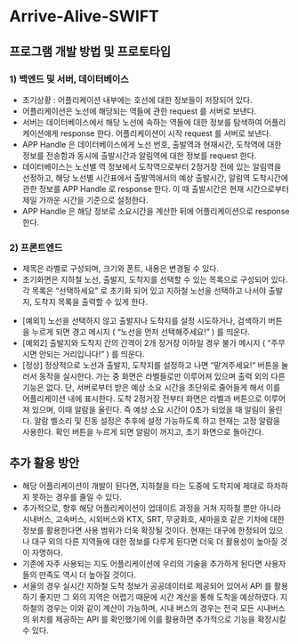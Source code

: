 # Arrive-Alive-SWIFT

## 프로그램 개발 방법 및 프로토타입
### 1) 백엔드 및 서버, 데이터베이스    
- 초기상황 : 어플리케이션 내부에는 호선에 대한 정보들이 저장되어 있다.
- 어플리케이션은 노선에 해당되는 역들에 관한 request 를 서버로 보낸다.
- 서버는 데이터베이스에서 해당 노선에 속하는 역들에 대한 정보를 탐색하여 어플리케이션에게 response 한다.
어플리케이션이 시작 request 를 서버로 보낸다.
- APP Handle 은 데이터베이스에게 노선 번호, 출발역과 현재시간, 도착역에 대한 정보를 전송함과 동시에 출발시간과 알림역에 대한 정보를 request 한다.
- 데이터베이스는 노선별 역 정보에서 도착역으로부터 2정거장 전에 있는 알림역을 선정하고, 해당 노선별 시간표에서 출발역에서의 예상 출발시간, 알림역 도착시간에 관한 정보를 APP Handle 로 response 한다. 이 때 출발시간은 현재 시간으로부터 제일 가까운 시간을 기준으로 설정한다.
- APP Handle 은 해당 정보로 소요시간을 계산한 뒤에 어플리케이션으로 response 한다.

### 2) 프론트엔드
- 제목은 라벨로 구성되며, 크기와 폰트, 내용은 변경될 수 있다.
- 초기화면은 지하철 노선, 출발지, 도착지를 선택할 수 있는 목록으로 구성되어 있다. 각 목록은 “선택하세요” 로 초기화 되어 있고 지하철 노선을 선택하고 나서야 출발지, 도착지 목록을 출력할 수 있게 한다. 
* [예외1] 노선을 선택하지 않고 출발지나 도착지를 설정 시도하거나, 검색하기 버튼을 누르게 되면 경고 메시지 ( “노선을 먼저 선택해주세요!” ) 를 띄운다. 
* [예외2] 출발지와 도착지 간의 간격이 2개 정거장 이하일 경우 불가 메시지 ( “주무시면 안되는 거리입니다!” ) 를 띄운다.
* [정상] 정상적으로 노선과 출발지, 도착지를 설정하고 나면 “맡겨주세요!“ 버튼을 눌러서 동작을 실시한다.
가는 중 화면은 라벨들로만 이루어져 있으며 출력 외의 다른 기능은 없다. 단, 서버로부터 받은 예상 소요 시간을 초단위로 줄어들게 해서 이를 어플리케이션 내에 표시한다.
도착 2정거장 전부터 화면은 라벨과 버튼으로 이루어져 있으며, 이때 알람을 울린다. 즉 예상 소요 시간이 0초가 되었을 때 알림이 울린다. 알람 벨소리 및 진동 설정은 추후에 설정 가능하도록 하고 현재는 고정 알람을 사용한다. 확인 버튼을 누르게 되면 알람이 꺼지고, 초기 화면으로 돌아간다.

## 추가 활용 방안
- 해당 어플리케이션이 개발이 된다면, 지하철을 타는 도중에 도착지에 제대로 하차하지 못하는 경우를 줄일 수 있다.
- 추가적으로, 향후 해당 어플리케이션이 업데이트 과정을 거쳐 지하철 뿐만 아니라 시내버스, 고속버스, 시외버스와 KTX, SRT, 무궁화호, 새마을호 같은 기차에 대한 정보를 활용한다면 사용 범위가 더욱 확장될 것이다. 현재는 대구에 한정되어 있으나 대구 외의 다른 지역들에 대한 정보를 다루게 된다면 더욱 더 활용성이 높아질 것이 자명하다.
- 기존에 자주 사용되는 지도 어플리케이션에 우리의 기술을 추가하게 된다면 사용자들의 만족도 역시 더 높아질 것이다.
- 서울의 경우 실시간 지하철 도착 정보가 공공데이터로 제공되어 있어서 API 를 활용하기 좋지만 그 외의 지역은 어렵기 때문에 시간 계산을 통해 도착을 예상하였다. 지하철의 경우는 이와 같이 계산이 가능하며, 시내 버스의 경우는 전국 모든 시내버스의 위치를 제공하는 API 를 확인했기에 이를 활용하면 추가적으로 기능을 확장시킬 수 있다. 
